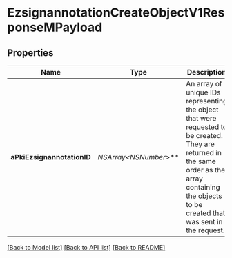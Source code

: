# EzsignannotationCreateObjectV1ResponseMPayload

## Properties
Name | Type | Description | Notes
------------ | ------------- | ------------- | -------------
**aPkiEzsignannotationID** | **NSArray&lt;NSNumber*&gt;*** | An array of unique IDs representing the object that were requested to be created.  They are returned in the same order as the array containing the objects to be created that was sent in the request. | 

[[Back to Model list]](../README.md#documentation-for-models) [[Back to API list]](../README.md#documentation-for-api-endpoints) [[Back to README]](../README.md)


